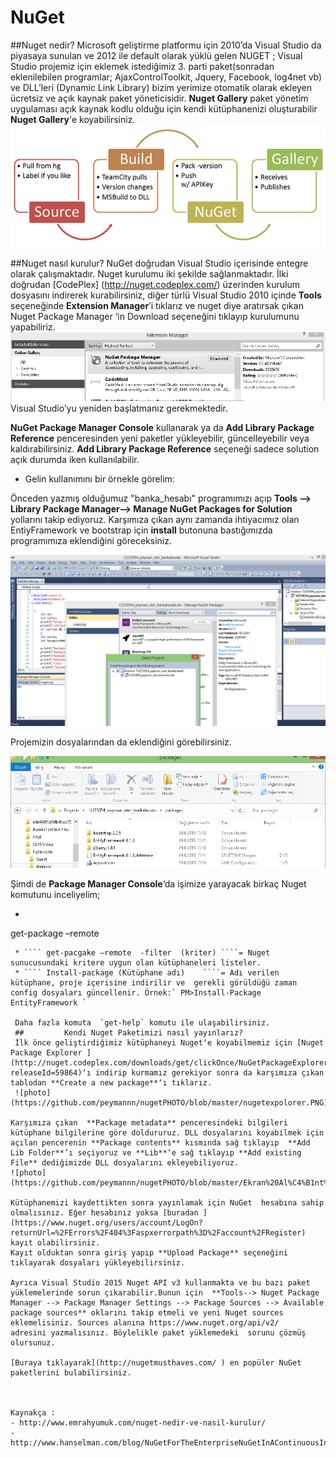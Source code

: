 # NuGet
##Nuget nedir?
Microsoft geliştirme platformu için 2010’da Visual Studio da piyasaya sunulan ve 2012 ile default olarak yüklü gelen NUGET ; Visual Studio projemiz için eklemek istediğimiz 3. parti paket(sonradan eklenilebilen programlar; AjaxControlToolkit, Jquery, Facebook, log4net vb) ve DLL’leri (Dynamic Link Library)  bizim yerimize otomatik olarak ekleyen ücretsiz  ve açık kaynak paket yöneticisidir. **Nuget Gallery** paket yönetim uygulaması açık kaynak kodlu olduğu için kendi kütüphanenizi oluşturabilir **Nuget Gallery**'e  koyabilirsiniz.
![photo](https://github.com/peymannn/nugetPHOTO/blob/master/nuget1.png)

##Nuget nasıl kurulur?
NuGet doğrudan Visual Studio içerisinde entegre olarak çalışmaktadır. Nuget kurulumu iki şekilde sağlanmaktadır. İlki doğrudan [CodePlex] (http://nuget.codeplex.com/) üzerinden kurulum dosyasını indirerek kurabilirsiniz, diğer türlü Visual Studio 2010 içinde **Tools**  seçeneğinde  **Extension Manager**’i   tıklarız ve nuget diye aratırsak çıkan Nuget Package Manager ‘in Download seçeneğini tıklayıp kurulumunu yapabiliriz.
![photo](https://github.com/peymannn/nugetPHOTO/blob/master/Ekran%20Al%C4%B1nt%C4%B1s%C4%B1n%202.PNG)
Visual Studio’yu yeniden başlatmanız gerekmektedir. 

**NuGet Package Manager Console** kullanarak ya da **Add Library Package Reference** penceresinden yeni paketler yükleyebilir, güncelleyebilir veya kaldırabilirsiniz. **Add Library Package Reference** seçeneği sadece solution açık durumda iken kullanılabilir. 
* Gelin kullanımını bir örnekle  görelim:

Önceden yazmış olduğumuz "banka_hesabı" programımızı açıp  **Tools --> Library Package Manager--> Manage NuGet Packages for Solution**   yollarını takip ediyoruz. Karşımıza çıkan aynı zamanda ihtiyacımız olan EntiyFramework ve bootstrap için **install** butonuna bastığımızda programımıza eklendiğini göreceksiniz.

![photo](https://github.com/peymannn/nugetPHOTO/blob/master/Ekran%20Al%C4%B1nt%C4%B1s%C4%B13.PNG)

Projemizin dosyalarından da eklendiğini görebilirsiniz.

![photo](https://github.com/peymannn/nugetPHOTO/blob/master/6.PNG)

 Şimdi de **Package Manager Console**‘da işimize yarayacak birkaç Nuget komutunu inceliyelim;
 
 * ````
 get-package –remote
````= Nuget sunucusu üzerinde bulunan ve  indirebileceğiniz tüm kütüphaneleri  listeler.
 * ```` get-pacgake –remote  -filter  (kriter) ````= Nuget sunucusundaki kritere uygun olan kütüphaneleri listeler.
 * ````	Install-package (Kütüphane adı)    ````= Adı verilen kütüphane, proje içerisine indirilir ve  gerekli görüldüğü zaman config dosyaları güncellenir. Örnek:` PM>Install-Package EntityFramework `

 Daha fazla komuta  `get-help` komutu ile ulaşabilirsiniz.
 ##         Kendi Nuget Paketimizi nasıl yayınlarız?
 İlk önce geliştirdiğimiz kütüphaneyi Nuget‘e koyabilmemiz için [Nuget Package Explorer ](http://nuget.codeplex.com/downloads/get/clickOnce/NuGetPackageExplorer.application?releaseId=59864)‘ı indirip kurmamız gerekiyor sonra da karşımıza çıkan tablodan **Create a new package**‘ı tıklarız.
 ![photo](https://github.com/peymannn/nugetPHOTO/blob/master/nugetexpolorer.PNG)
 
Karşımıza çıkan  **Package metadata** penceresindeki bilgileri kütüphane bilgilerine göre doldururuz. DLL dosyalarını koyabilmek için açılan pencerenin **Package contents** kısmında sağ tıklayıp  **Add Lib Folder**’ı seçiyoruz ve **Lib**‘e sağ tıklayıp **Add existing File** dediğimizde DLL dosyalarını ekleyebiliyoruz.
![photo](https://github.com/peymannn/nugetPHOTO/blob/master/Ekran%20Al%C4%B1nt%C4%B1s%C4%B17.PNG)

Kütüphanemizi kaydettikten sonra yayınlamak için NuGet  hesabına sahip olmalısınız. Eğer hesabınız yoksa [buradan ](https://www.nuget.org/users/account/LogOn?returnUrl=%2FErrors%2F404%3Faspxerrorpath%3D%2Faccount%2FRegister) kayıt olabilirsiniz.
Kayıt olduktan sonra giriş yapıp **Upload Package** seçeneğini tıklayarak dosyaları yükleyebilirsiniz.

Ayrıca Visual Studio 2015 Nuget API v3 kullanmakta ve bu bazı paket yüklemelerinde sorun çıkarabilir.Bunun için  **Tools--> Nuget Package Manager --> Package Manager Settings --> Package Sources --> Available package sources** oklarını takip etmeli ve yeni Nuget sources eklemelisiniz. Sources alanına https://www.nuget.org/api/v2/   
adresini yazmalısınız. Böylelikle paket yüklemedeki  sorunu çözmüş olursunuz.

[Buraya tıklayarak](http://nugetmusthaves.com/ ) en popüler NuGet paketlerini bulabilirsiniz.



Kaynakça :
- http://www.emrahyumuk.com/nuget-nedir-ve-nasil-kurulur/
- http://www.hanselman.com/blog/NuGetForTheEnterpriseNuGetInAContinuousIntegrationAutomatedBuildSystem.aspx
